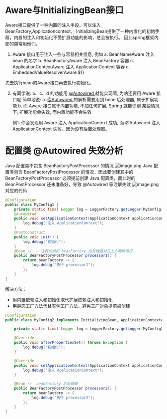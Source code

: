 # Aware与InitializingBean接口
Aware接口提供了一种内置的注入手段，可以注入BeanFactory,Applicationcontext，
InitializingBean提供了一种内置化的初始手段，内置的注入和初始化不受扩展功能的影响，总会被执行。
因此spring框架内部的类常用他们。

1. Aware 接口用于注入一些与容器相关信息, 例如
a. BeanNameAware 注入 bean 的名字
b. BeanFactoryAware 注入 BeanFactory 容器
c. ApplicationContextAware 注入 ApplicationContext 容器
d. EmbeddedValueResolverAware ${} 

先去执行bean的Aware接口再去执行初始化。

2.  有同学说: b、c、d 的功能用 [@Autowired ](/Autowired ) 就能实现啊, 为啥还要用 Aware 接口呢 
简单地说:
a. [@Autowired ](/Autowired ) 的解析需要用到 bean 后处理器, 属于扩展功能 
b. 而 Aware 接口属于内置功能, 不加任何扩展, Spring 就能识别
某些情况下, 扩展功能会失效, 而内置功能不会失效 

     例1: 你会发现用 Aware 注入 ApplicationContext 成功, 而 @Autowired 注入 ApplicationContext 失败。因为没有后置处理器。
# 配置类 @Autowired 失效分析
Java 配置类不包含 BeanFactoryPostProcessor 的情况
![image.png](https://cdn.nlark.com/yuque/0/2023/png/12600036/1687791340742-05ba5e7c-8faa-4f64-a3b1-ee35b96b4d19.png#averageHue=%23faf9f9&clientId=udaa906cc-a0c1-4&from=paste&height=468&id=u9aff4baa&originHeight=702&originWidth=1505&originalType=binary&ratio=1.5&rotation=0&showTitle=false&size=64954&status=done&style=none&taskId=u2fa8c7c9-564d-4947-a3be-dbb267e9334&title=&width=1003.3333333333334)
Java 配置类包含 BeanFactoryPostProcessor 的情况，因此要创建其中的 BeanFactoryPostProcessor 必须提前创建 Java 配置类，而此时的 BeanPostProcessor 还未准备好，导致 @Autowired 等注解失效
![image.png](https://cdn.nlark.com/yuque/0/2023/png/12600036/1687791360817-b22fbfc2-a94c-46be-a959-4afb4da39773.png#averageHue=%23c9a476&clientId=udaa906cc-a0c1-4&from=paste&height=430&id=u8c2605a6&originHeight=645&originWidth=1467&originalType=binary&ratio=1.5&rotation=0&showTitle=false&size=65408&status=done&style=none&taskId=ua24e1a17-5561-437b-b229-106c50ca336&title=&width=978)
对应的代码
```java
@Configuration
public class MyConfig1 {
    private static final Logger log = LoggerFactory.getLogger(MyConfig1.class);
    @Autowired
    public void setApplicationContext(ApplicationContext applicationContext) {
        log.debug("注入 ApplicationContext");
    }
    @PostConstruct
    public void init() {
        log.debug("初始化");
    }
    @Bean //  ⬅️ 注释或添加 beanFactory 后处理器对应上方两种情况
    public BeanFactoryPostProcessor processor1() {
        return beanFactory -> {
            log.debug("执行 processor1");
        };
    }
}
```
解决方法：

- 用内置依赖注入和初始化取代扩展依赖注入和初始化
- 用静态工厂方法代替实例工厂方法，避免工厂对象提前被创建
```java
@Configuration
public class MyConfig2 implements InitializingBean, ApplicationContextAware {

    private static final Logger log = LoggerFactory.getLogger(MyConfig2.class);

    @Override
    public void afterPropertiesSet() throws Exception {
        log.debug("初始化");
    }

    @Override
    public void setApplicationContext(ApplicationContext applicationContext) throws BeansException {
        log.debug("注入 ApplicationContext");
    }

    @Bean //  beanFactory 后处理器
    public BeanFactoryPostProcessor processor2() {
        return beanFactory -> {
            log.debug("执行 processor2");
        };
    }
}
```
